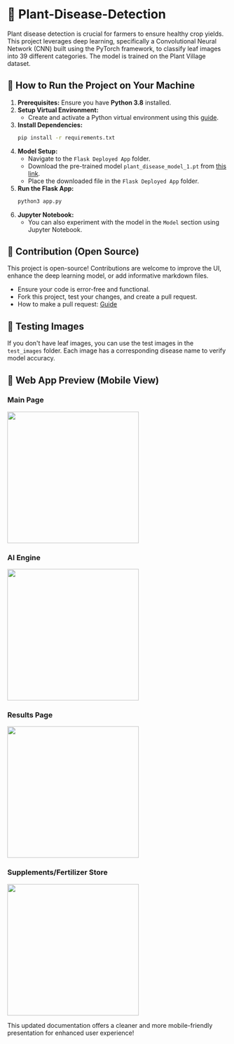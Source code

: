 # 🌿 Plant-Disease-Detection
Plant disease detection is crucial for farmers to ensure healthy crop yields. This project leverages deep learning, specifically a Convolutional Neural Network (CNN) built using the PyTorch framework, to classify leaf images into 39 different categories. The model is trained on the Plant Village dataset.

## 🚀 How to Run the Project on Your Machine
1. **Prerequisites:** Ensure you have **Python 3.8** installed.
2. **Setup Virtual Environment:**
   - Create and activate a Python virtual environment using this [guide](https://docs.python.org/3/tutorial/venv.html).
3. **Install Dependencies:**
   ```bash
   pip install -r requirements.txt
   ```
4. **Model Setup:**
   - Navigate to the `Flask Deployed App` folder.
   - Download the pre-trained model `plant_disease_model_1.pt` from [this link](https://drive.google.com/drive/folders/1ewJWAiduGuld_9oGSrTuLumg9y62qS6A?usp=share_link).
   - Place the downloaded file in the `Flask Deployed App` folder.
5. **Run the Flask App:**
   ```bash
   python3 app.py
   ```
6. **Jupyter Notebook:**
   - You can also experiment with the model in the `Model` section using Jupyter Notebook.

## 🤝 Contribution (Open Source)
This project is open-source! Contributions are welcome to improve the UI, enhance the deep learning model, or add informative markdown files.
- Ensure your code is error-free and functional.
- Fork this project, test your changes, and create a pull request.
- How to make a pull request: [Guide](https://opensource.com/article/19/7/create-pull-request-github)

## 🧪 Testing Images
If you don't have leaf images, you can use the test images in the `test_images` folder. Each image has a corresponding disease name to verify model accuracy.

## 📱 Web App Preview (Mobile View)
### Main Page
<img src = "demo_images/mobile_1.png" style="width: 300px;"> <br>
### AI Engine
<img src = "demo_images/mobile_2.png" style="width: 300px;"> <br>
### Results Page
<img src = "demo_images/mobile_3.png" style="width: 300px;"> <br>
### Supplements/Fertilizer Store
<img src = "demo_images/mobile_4.png" style="width: 300px;"> <br>

This updated documentation offers a cleaner and more mobile-friendly presentation for enhanced user experience!
